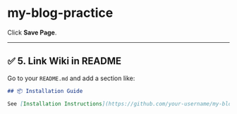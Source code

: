 # my-blog-practice

Click **Save Page**.

---

## ✅ **5. Link Wiki in README**
Go to your `README.md` and add a section like:

```markdown
## 📦 Installation Guide

See [Installation Instructions](https://github.com/your-username/my-blog-practice/wiki/Installation) in the Wiki.
